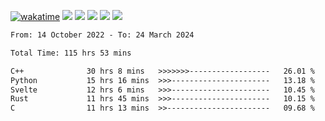[![wakatime](https://wakatime.com/badge/user/368879df-dc38-4b1a-86c4-8a2054a0e074.svg)](https://wakatime.com/@368879df-dc38-4b1a-86c4-8a2054a0e074)
<img src="https://img.shields.io/badge/Windows-0078D6?style=flat&logo=Windows&logoColor=white">
<img src="https://img.shields.io/badge/IntelliJ_IDEA-000000.svg?style=flat&logo=IntelliJ-IDEA&logoColor=white">
<img src="https://img.shields.io/badge/CLion-000000.svg?style=flat&logo=CLion&logoColor=white">
<img src="https://img.shields.io/badge/Visual_Studio_Code-007ACC?style=flat&logo=Visual-Studio-Code&logoColor=white">
<img src="https://img.shields.io/badge/Discord-5865F2?label=kano42&style=flat&logo=discord&logoColor=white">
<br>


<!--START_SECTION:waka-->

```txt
From: 14 October 2022 - To: 24 March 2024

Total Time: 115 hrs 53 mins

C++              30 hrs 8 mins   >>>>>>>------------------   26.01 %
Python           15 hrs 16 mins  >>>----------------------   13.18 %
Svelte           12 hrs 6 mins   >>>----------------------   10.45 %
Rust             11 hrs 45 mins  >>>----------------------   10.15 %
C                11 hrs 13 mins  >>-----------------------   09.68 %
```

<!--END_SECTION:waka-->
